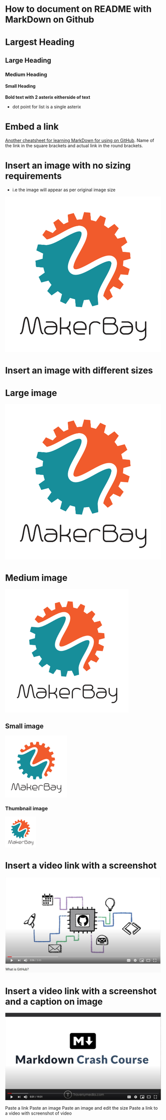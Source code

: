 
# How to document on README with MarkDown on Github

# Largest Heading
## Large Heading 
### Medium Heading 
#### Small Heading




**Bold text with 2 asterix eitherside of text**

* dot point for list is a single asterix 

# Embed a link 

[Another cheatsheet for learning MarkDown for using on GitHub](https://github.com/adam-p/markdown-here/wiki/Markdown-Cheatsheet). Name of the link in the square brackets and actual link in the round brackets. 


# Insert an image with no sizing requirements
- i.e the image will appear as per original image size

![Logo of Makebay](https://github.com/MakerBay/Coral_Reef_Mapping_Drone/blob/master/How%20to%20Github/How%20to%20GitHub%20Images/3.%20makerbay%20logo.png)


# Insert an image with different sizes 

# Large image 

<img src="https://github.com/MakerBay/Coral_Reef_Mapping_Drone/blob/master/How%20to%20Github/How%20to%20GitHub%20Images/3.%20makerbay%20logo.png" width=600>

# Medium image 

<img src="https://github.com/MakerBay/Coral_Reef_Mapping_Drone/blob/master/How%20to%20Github/How%20to%20GitHub%20Images/3.%20makerbay%20logo.png" width=400>

## Small image 

<img src="https://github.com/MakerBay/Coral_Reef_Mapping_Drone/blob/master/How%20to%20Github/How%20to%20GitHub%20Images/3.%20makerbay%20logo.png" width=200>

### Thumbnail image

<img src="https://github.com/MakerBay/Coral_Reef_Mapping_Drone/blob/master/How%20to%20Github/How%20to%20GitHub%20Images/3.%20makerbay%20logo.png" width=100>


# Insert a video link with a screenshot

[![What is Github](https://github.com/MakerBay/Coral_Reef_Mapping_Drone/blob/master/How%20to%20Github/How%20to%20GitHub%20Images/5.%20Video%20screenshot.JPG)](https://www.youtube.com/watch?v=w3jLJU7DT5E)

# Insert a video link with a screenshot and a caption on image

[![Markdown Crash Course](https://github.com/MakerBay/Coral_Reef_Mapping_Drone/blob/master/How%20to%20Github/How%20to%20GitHub%20Images/4.%20Video%20screenshot.JPG)](https://www.youtube.com/watch?v=HUBNt18RFbo "Click Me - Watch Me")

Paste a link
Paste an image 
Paste an image and edit the size
Paste a link to a video with screenshot of video 
